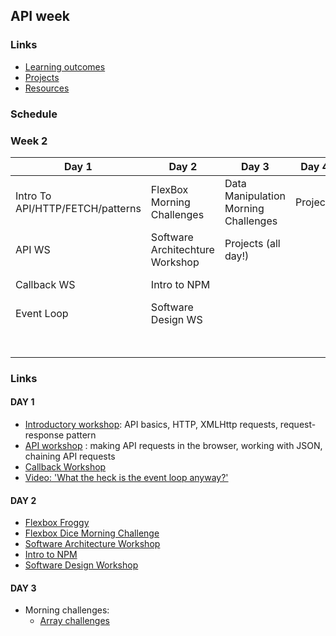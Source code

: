 ## API week

### Links

* [Learning outcomes](/coursebook/week-2/learning-outcomes.md)
* [Projects](/coursebook/week-2/project.md)
* [Resources](/coursebook/week-2/resources.md)

### Schedule
### Week 2
Day 1|Day 2|Day 3|Day 4| Day 5 
---|---|---|---|---
 Intro To API/HTTP/FETCH/patterns| FlexBox Morning Challenges | Data Manipulation Morning Challenges| Projects|  Code review
 API WS | Software Architechture Workshop|Projects (all day!)|| Respond to issues
Callback WS| Intro to NPM|||Presentation planning
 Event Loop| Software Design WS||| Presentations 
||||| Stop Go Continues!

### Links 

#### DAY 1

- [Introductory workshop](https://github.com/shiryz/api-workshop): API basics, HTTP, XMLHttp requests, request-response pattern
- [API workshop](https://github.com/m4v15/ws-github-api) : making API requests in the browser, working with JSON, chaining API requests
- [Callback Workshop](https://github.com/shiryz/call-it-back)
- [Video: 'What the heck is the event loop anyway?'](https://www.youtube.com/watch?v=8aGhZQkoFbQ&t=5s)


#### DAY 2

- [Flexbox Froggy](http://flexboxfroggy.com/)
- [Flexbox Dice Morning Challenge](https://github.com/smarthutza/flexbox-workshop)
- [Software Architecture Workshop](https://github.com/foundersandcoders/Workshop-Software-Architecture-Design)
- [Intro to NPM](https://github.com/foundersandcoders/npm-introduction)
- [Software Design Workshop](https://github.com/foundersandcoders/ws-software-design-js)


#### DAY 3

- Morning challenges:
  - [Array challenges](https://github.com/foundersandcoders/mc-objects-and-arrays)

